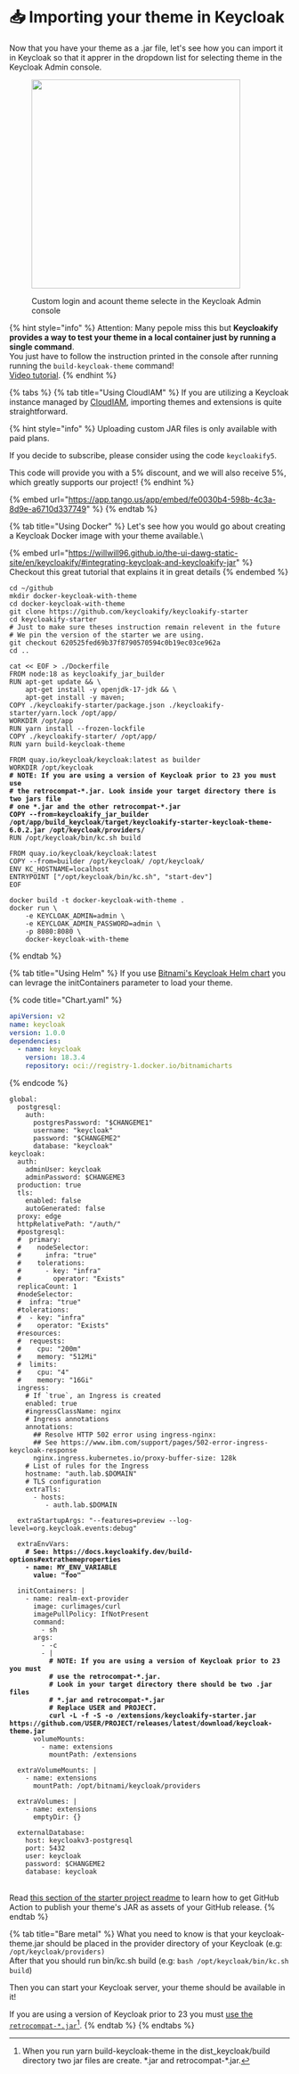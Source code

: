 # 📥 Importing your theme in Keycloak

Now that you have your theme as a .jar file, let's see how you can import it in Keycloak so that it apprer  in the dropdown list for selecting theme in the Keycloak Admin console. &#x20;

<figure><img src=".gitbook/assets/image (16).png" alt="" width="375"><figcaption><p>Custom login and acount theme selecte in the Keycloak Admin console</p></figcaption></figure>



{% hint style="info" %}
Attention: Many pepole miss this but **Keycloakify provides a way to test your theme in a local container just by running a single command**.  \
You just have to follow the instruction printed in the console after running running the `build-keycloak-theme` command!  \
[Video tutorial](https://www.youtube.com/watch?v=WMyGZNHQkjU).
{% endhint %}

{% tabs %}
{% tab title="Using CloudIAM" %}
If you are utilizing a Keycloak instance managed by [CloudIAM](https://cloud-iam.com/?mtm\_campaign=keycloakify-deal\&mtm\_source=keycloakify-doc-header), importing themes and extensions is quite straightforward.

{% hint style="info" %}
Uploading custom JAR files is only available with paid plans.&#x20;

If you decide to subscribe, please consider using the code `keycloakify5`.&#x20;

This code will provide you with a 5% discount, and we will also receive 5%, which greatly supports our project!
{% endhint %}

{% embed url="https://app.tango.us/app/embed/fe0030b4-598b-4c3a-8d9e-a6710d337749" %}
{% endtab %}

{% tab title="Using Docker" %}
Let's see how you would go about creating a Keycloak Docker image with your theme available.\


{% embed url="https://willwill96.github.io/the-ui-dawg-static-site/en/keycloakify/#integrating-keycloak-and-keycloakify-jar" %}
Checkout this great tutorial that explains it in great details
{% endembed %}

<pre class="language-bash"><code class="lang-bash">cd ~/github
mkdir docker-keycloak-with-theme
cd docker-keycloak-with-theme
git clone https://github.com/keycloakify/keycloakify-starter
cd keycloakify-starter
# Just to make sure theses instruction remain relevent in the future
# We pin the version of the starter we are using.  
git checkout 620525fed69b37f8790570594c0b19ec03ce962a
cd ..

cat &#x3C;&#x3C; EOF > ./Dockerfile
FROM node:18 as keycloakify_jar_builder
RUN apt-get update &#x26;&#x26; \
    apt-get install -y openjdk-17-jdk &#x26;&#x26; \
    apt-get install -y maven;
COPY ./keycloakify-starter/package.json ./keycloakify-starter/yarn.lock /opt/app/
WORKDIR /opt/app
RUN yarn install --frozen-lockfile
COPY ./keycloakify-starter/ /opt/app/
RUN yarn build-keycloak-theme

FROM quay.io/keycloak/keycloak:latest as builder
WORKDIR /opt/keycloak
<strong># NOTE: If you are using a version of Keycloak prior to 23 you must use 
</strong><strong># the retrocompat-*.jar. Look inside your target directory there is two jars file
</strong><strong># one *.jar and the other retrocompat-*.jar
</strong><strong>COPY --from=keycloakify_jar_builder /opt/app/build_keycloak/target/keycloakify-starter-keycloak-theme-6.0.2.jar /opt/keycloak/providers/
</strong>RUN /opt/keycloak/bin/kc.sh build

FROM quay.io/keycloak/keycloak:latest
COPY --from=builder /opt/keycloak/ /opt/keycloak/
ENV KC_HOSTNAME=localhost
ENTRYPOINT ["/opt/keycloak/bin/kc.sh", "start-dev"]
EOF

docker build -t docker-keycloak-with-theme .
docker run \
    -e KEYCLOAK_ADMIN=admin \
    -e KEYCLOAK_ADMIN_PASSWORD=admin \
    -p 8080:8080 \
    docker-keycloak-with-theme
</code></pre>
{% endtab %}

{% tab title="Using Helm" %}
If you use [Bitnami's Keycloak Helm chart](https://github.com/bitnami/charts/tree/main/bitnami/keycloak) you can levrage the initContainers parameter to load your theme. &#x20;

{% code title="Chart.yaml" %}
```yaml
apiVersion: v2
name: keycloak
version: 1.0.0
dependencies:
  - name: keycloak
    version: 18.3.4
    repository: oci://registry-1.docker.io/bitnamicharts
```
{% endcode %}

<pre class="language-yaml" data-title="values.yaml"><code class="lang-yaml">global:
  postgresql:
    auth:
      postgresPassword: "$CHANGEME1"
      username: "keycloak"
      password: "$CHANGEME2"
      database: "keycloak"
keycloak:
  auth:
    adminUser: keycloak
    adminPassword: $CHANGEME3
  production: true
  tls: 
    enabled: false 
    autoGenerated: false
  proxy: edge
  httpRelativePath: "/auth/"
  #postgresql:
  #  primary:
  #    nodeSelector:
  #      infra: "true"
  #    tolerations:
  #      - key: "infra"
  #        operator: "Exists"
  replicaCount: 1
  #nodeSelector:
  #  infra: "true"
  #tolerations:
  #  - key: "infra"
  #    operator: "Exists"
  #resources:
  #  requests:
  #    cpu: "200m"
  #    memory: "512Mi"
  #  limits:
  #    cpu: "4"
  #    memory: "16Gi"
  ingress:
    # If `true`, an Ingress is created
    enabled: true
    #ingressClassName: nginx
    # Ingress annotations
    annotations:
      ## Resolve HTTP 502 error using ingress-nginx:
      ## See https://www.ibm.com/support/pages/502-error-ingress-keycloak-response
      nginx.ingress.kubernetes.io/proxy-buffer-size: 128k
    # List of rules for the Ingress
    hostname: "auth.lab.$DOMAIN"
    # TLS configuration
    extraTls:
      - hosts:
         - auth.lab.$DOMAIN
  
  extraStartupArgs: "--features=preview --log-level=org.keycloak.events:debug"

  extraEnvVars: 
<strong>    # See: https://docs.keycloakify.dev/build-options#extrathemeproperties
</strong><strong>    - name: MY_ENV_VARIABLE
</strong><strong>      value: "foo"
</strong>
  initContainers: |
    - name: realm-ext-provider
      image: curlimages/curl
      imagePullPolicy: IfNotPresent
      command:
        - sh
      args:
        - -c
        - |
<strong>          # NOTE: If you are using a version of Keycloak prior to 23 you must 
</strong><strong>          # use the retrocompat-*.jar.
</strong><strong>          # Look in your target directory there should be two .jar files 
</strong><strong>          # *.jar and retrocompat-*.jar
</strong><strong>          # Replace USER and PROJECT.    
</strong><strong>          curl -L -f -S -o /extensions/keycloakify-starter.jar https://github.com/USER/PROJECT/releases/latest/download/keycloak-theme.jar
</strong>      volumeMounts:
        - name: extensions
          mountPath: /extensions

  extraVolumeMounts: |
    - name: extensions
      mountPath: /opt/bitnami/keycloak/providers

  extraVolumes: |
    - name: extensions
      emptyDir: {}

  externalDatabase:
    host: keycloakv3-postgresql
    port: 5432
    user: keycloak
    password: $CHANGEME2
    database: keycloak
</code></pre>

&#x20;\
Read [this section of the starter project readme](https://github.com/keycloakify/keycloakify-starter?tab=readme-ov-file#the-ci-workflow) to learn how to get GitHub Action to publish your theme's JAR as assets of your GitHub release.
{% endtab %}

{% tab title="Bare metal" %}
What you need to know is that your keycloak-theme.jar should be placed in the provider directory of your Keycloak (e.g: `/opt/keycloak/providers)`\
After that you should run bin/kc.sh build (e.g: `bash /opt/keycloak/bin/kc.sh build`)

Then you can start your Keycloak server, your theme should be available in it!&#x20;

If you are using a version of Keycloak prior to 23 you must [use the `retrocompat-*.jar`](#user-content-fn-1)[^1].&#x20;
{% endtab %}
{% endtabs %}



[^1]: When you run yarn build-keycloak-theme in the dist\_keycloak/build directory two jar files are create. \*.jar and retrocompat-\*.jar.
